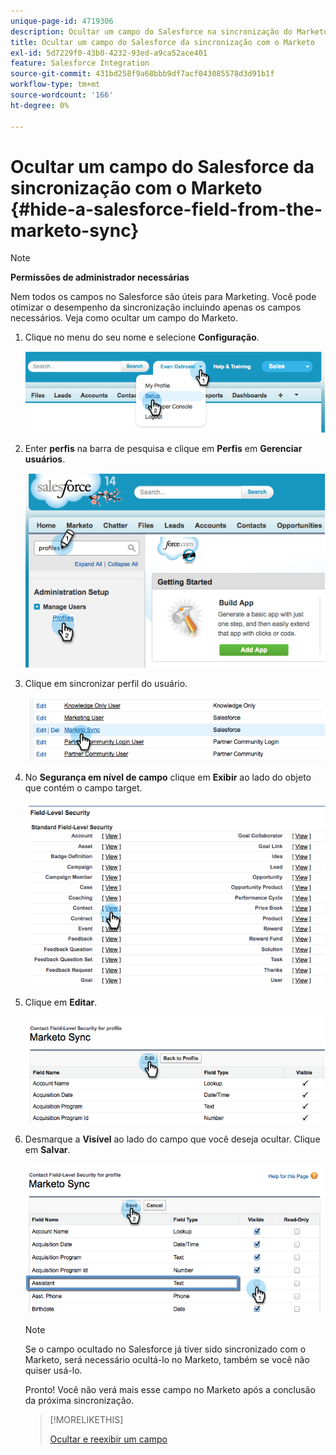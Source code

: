 ```yaml
---
unique-page-id: 4719306
description: Ocultar um campo do Salesforce na sincronização do Marketo - Documentação do Marketo - Documentação do produto
title: Ocultar um campo do Salesforce da sincronização com o Marketo
exl-id: 5d7229f0-43b0-4232-93ed-a9ca52ace401
feature: Salesforce Integration
source-git-commit: 431bd258f9a68bbb9df7acf043085578d3d91b1f
workflow-type: tm+mt
source-wordcount: '166'
ht-degree: 0%

---
```


# Ocultar um campo do Salesforce da sincronização com o Marketo {#hide-a-salesforce-field-from-the-marketo-sync}

>[!NOTE]
>
>**Permissões de administrador necessárias**

Nem todos os campos no Salesforce são úteis para Marketing. Você pode otimizar o desempenho da sincronização incluindo apenas os campos necessários. Veja como ocultar um campo do Marketo.

1. Clique no menu do seu nome e selecione **Configuração**.

   ![](assets/image2015-6-30-15-3a11-3a23.png)

1. Enter **perfis** na barra de pesquisa e clique em **Perfis** em **Gerenciar usuários**.

   ![](assets/image2015-6-30-15-3a12-3a46.png)

1. Clique em sincronizar perfil do usuário.

   ![](assets/image2015-6-30-15-3a17-3a38.png)

1. No **Segurança em nível de campo** clique em **Exibir** ao lado do objeto que contém o campo target.

   ![](assets/image2015-6-30-15-3a24-3a32.png)

1. Clique em **Editar**.

   ![](assets/image2015-6-30-15-3a25-3a42.png)

1. Desmarque a **Visível** ao lado do campo que você deseja ocultar. Clique em **Salvar**.

   ![](assets/image2015-6-30-15-3a27-3a16.png)

   >[!NOTE]
   >
   >Se o campo ocultado no Salesforce já tiver sido sincronizado com o Marketo, será necessário ocultá-lo no Marketo, também se você não quiser usá-lo.

   Pronto! Você não verá mais esse campo no Marketo após a conclusão da próxima sincronização.

   >[!MORELIKETHIS]
   >
   >[Ocultar e reexibir um campo](/help/marketo/product-docs/administration/field-management/hide-and-unhide-a-field.md)

